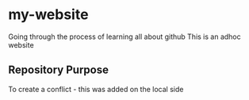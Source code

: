 # my-website
Going through the process of learning all about github
This is an adhoc website

## Repository Purpose

To create a conflict - this was added on the local side
